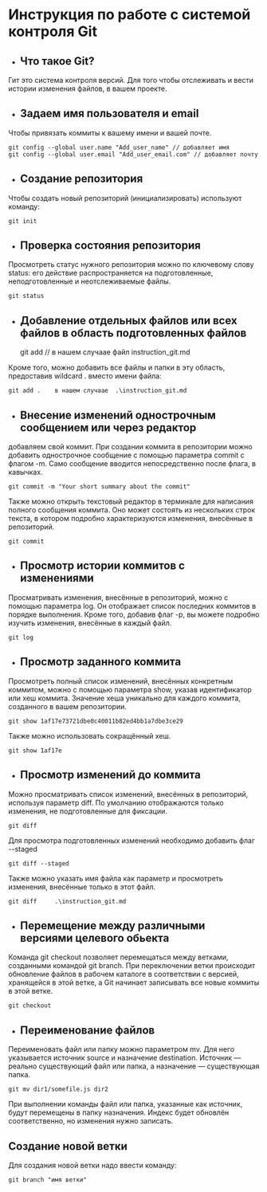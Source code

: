 # **Инструкция по работе с системой контроля Git**


+ ## Что такое Git?
 
Гит это система контроля версий. Для того чтобы отслеживать и вести истории изменения файлов, в вашем проекте.

+ ## Задаем имя пользователя и email
Чтобы привязать коммиты к вашему имени и вашей почте.

    git config --global user.name "Add_user_name" // добавляет имя 
    git config --global user.email "Add_user_email.com" // добавляет почту

+ ## Создание репозитория 

Чтобы создать новый репозиторий (инициализировать) используют команду:

    git init

+ ## Проверка состояния репозитория
Просмотреть статус нужного репозитория можно по ключевому слову status: его действие распространяется на подготовленные, неподготовленные и неотслеживаемые файлы.

    git status 

+ ## Добавление отдельных файлов или всех файлов в область подготовленных файлов

    git add  // в нашем случаае файл instruction_git.md

Кроме того, можно добавить все файлы и папки в эту область, предоставив wildcard . вместо имени файла:

    git add .    в нашем случаае  .\instruction_git.md

 + ## Внесение изменений однострочным сообщением или через редактор   
добавляем свой коммит. При создании коммита в репозитории можно добавить однострочное сообщение с помощью параметра commit с флагом -m. Само сообщение вводится непосредственно после флага, в кавычках.

    git commit -m "Your short summary about the commit"

Также можно открыть текстовый редактор в терминале для написания полного сообщения коммита. Оно может состоять из нескольких строк текста, в котором подробно характеризуются изменения, внесённые в репозиторий.
    
    git commit

+ ## Просмотр истории коммитов с изменениями
Просматривать изменения, внесённые в репозиторий, можно с помощью параметра log. Он отображает список последних коммитов в порядке выполнения. Кроме того, добавив флаг -p, вы можете подробно изучить изменения, внесённые в каждый файл.

    git log

+ ## Просмотр заданного коммита
Просмотреть полный список изменений, внесённых конкретным коммитом, можно с помощью параметра show, указав идентификатор или хеш коммита. Значение хеша уникально для каждого коммита, созданного в вашем репозитории.

    git show 1af17e73721dbe0c40011b82ed4bb1a7dbe3ce29

Также можно использовать сокращённый хеш.

    git show 1af17e
    

+ ## Просмотр изменений до коммита
Можно просматривать список изменений, внесённых в репозиторий, используя параметр diff. По умолчанию отображаются только изменения, не подготовленные для фиксации.

    git diff

Для просмотра подготовленных изменений необходимо добавить флаг --staged

    git diff --staged

Также можно указать имя файла как параметр и просмотреть изменения, внесённые только в этот файл.

    git diff     .\instruction_git.md

+ ## Перемещение между различными версиями целевого обьекта
Команда git checkout позволяет перемещаться между ветками, созданными командой git branch. При переключении ветки происходит обновление файлов в рабочем каталоге в соответствии с версией, хранящейся в этой ветке, а Git начинает записывать все новые коммиты в этой ветке.

    git checkout

+ ## Переименование файлов
Переименовать файл или папку можно параметром mv. Для него указывается источник source и назначение destination. Источник — реально существующий файл или папка, а назначение — существующая папка.

    git mv dir1/somefile.js dir2

При выполнении команды файл или папка, указанные как источник, будут перемещены в папку назначения. Индекс будет обновлён соответственно, но изменения нужно записать.



## Создание новой ветки

Для создания новой ветки надо ввести команду: 

    git branch "имя ветки"




